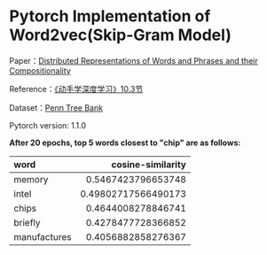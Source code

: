 # Pytorch Implementation of Word2vec(Skip-Gram Model)

Paper：[Distributed Representations of Words and Phrases and their Compositionality](https://papers.nips.cc/paper/5021-distributed-representations-of-words-and-phrases-and-their-compositionality)

Reference：[《动手学深度学习》10.3节](http://zh.d2l.ai/chapter_natural-language-processing/word2vec-gluon.html)

Dataset：[Penn Tree Bank](https://catalog.ldc.upenn.edu/LDC99T42)

Pytorch version: 1.1.0

**After 20 epochs, top 5 words closest to "chip" are as follows:**

word | cosine-similarity
:-|-:
memory|0.5467423796653748
intel|0.49802717566490173
chips|0.4644008278846741
briefly|0.4278477728366852
manufactures|0.4056882858276367

